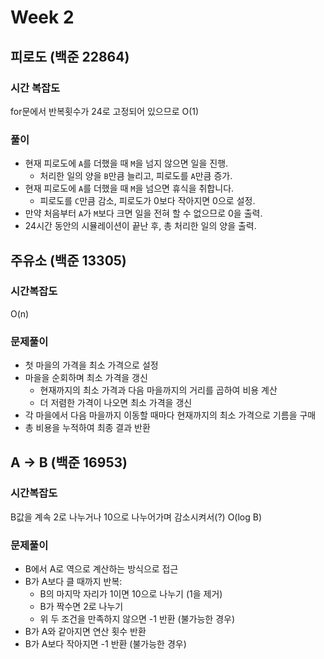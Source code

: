 # Week 2

## 피로도 (백준 22864)

### 시간 복잡도
for문에서 반복횟수가 24로 고정되어 있으므로 O(1)

### 풀이
- 현재 피로도에 `A`를 더했을 때 `M`을 넘지 않으면 일을 진행.
  - 처리한 일의 양을 `B`만큼 늘리고, 피로도를 `A`만큼 증가.
- 현재 피로도에 `A`를 더했을 때 `M`을 넘으면 휴식을 취합니다.
  - 피로도를 `C`만큼 감소, 피로도가 0보다 작아지면 0으로 설정.
- 만약 처음부터 `A`가 `M`보다 크면 일을 전혀 할 수 없으므로 0을 출력.
- 24시간 동안의 시뮬레이션이 끝난 후, 총 처리한 일의 양을 출력.

## 주유소 (백준 13305)

### 시간복잡도 
O(n)

### 문제풀이
- 첫 마을의 가격을 최소 가격으로 설정
- 마을을 순회하며 최소 가격을 갱신
  - 현재까지의 최소 가격과 다음 마을까지의 거리를 곱하여 비용 계산
  - 더 저렴한 가격이 나오면 최소 가격을 갱신
- 각 마을에서 다음 마을까지 이동할 때마다 현재까지의 최소 가격으로 기름을 구매
- 총 비용을 누적하여 최종 결과 반환

## A -> B (백준 16953)

### 시간복잡도
B값을 계속 2로 나누거나 10으로 나누어가며 감소시켜서(?) O(log B) 

### 문제풀이
- B에서 A로 역으로 계산하는 방식으로 접근
- B가 A보다 클 때까지 반복:
  - B의 마지막 자리가 1이면 10으로 나누기 (1을 제거)
  - B가 짝수면 2로 나누기
  - 위 두 조건을 만족하지 않으면 -1 반환 (불가능한 경우)
- B가 A와 같아지면 연산 횟수 반환
- B가 A보다 작아지면 -1 반환 (불가능한 경우)
